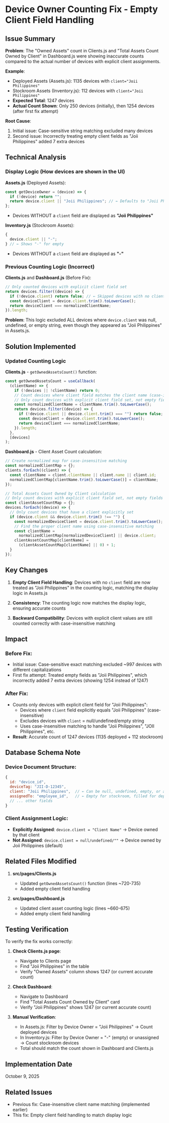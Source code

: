 # Device Owner Counting Fix - Empty Client Field Handling

## Issue Summary

**Problem**: The "Owned Assets" count in Clients.js and "Total Assets Count Owned by Client" in Dashboard.js were showing inaccurate counts compared to the actual number of devices with explicit client assignments.

**Example**:

- Deployed Assets (Assets.js): 1135 devices with `client="Joii Philippines"`
- Stockroom Assets (Inventory.js): 112 devices with `client="Joii Philippines"`
- **Expected Total**: 1247 devices
- **Actual Count Shown**: Only 250 devices (initially), then 1254 devices (after first fix attempt)

**Root Cause**:

1. Initial issue: Case-sensitive string matching excluded many devices
2. Second issue: Incorrectly treating empty client fields as "Joii Philippines" added 7 extra devices

## Technical Analysis

### Display Logic (How devices are shown in the UI)

**Assets.js** (Deployed Assets):

```javascript
const getDeviceOwner = (device) => {
  if (!device) return "";
  return device.client || "Joii Philippines"; // ← Defaults to "Joii Philippines"
};
```

- Devices WITHOUT a `client` field are displayed as **"Joii Philippines"**

**Inventory.js** (Stockroom Assets):

```javascript
{
  device.client || "-";
} // ← Shows "-" for empty
```

- Devices WITHOUT a `client` field are displayed as **"-"**

### Previous Counting Logic (Incorrect)

**Clients.js** and **Dashboard.js** (Before Fix):

```javascript
// Only counted devices with explicit client field set
return devices.filter((device) => {
  if (!device.client) return false; // ← Skipped devices with no client field
  const deviceClient = device.client.trim().toLowerCase();
  return deviceClient === normalizedClientName;
}).length;
```

**Problem**: This logic excluded ALL devices where `device.client` was null, undefined, or empty string, even though they appeared as "Joii Philippines" in Assets.js.

## Solution Implemented

### Updated Counting Logic

**Clients.js** - `getOwnedAssetsCount()` function:

```javascript
const getOwnedAssetsCount = useCallback(
  (clientName) => {
    if (!devices || !clientName) return 0;
    // Count devices where client field matches the client name (case-insensitive)
    // Only count devices with explicit client field set, not empty fields
    const normalizedClientName = clientName.trim().toLowerCase();
    return devices.filter((device) => {
      if (!device.client || device.client.trim() === "") return false;
      const deviceClient = device.client.trim().toLowerCase();
      return deviceClient === normalizedClientName;
    }).length;
  },
  [devices]
);
```

**Dashboard.js** - Client Asset Count calculation:

```javascript
// Create normalized map for case-insensitive matching
const normalizedClientMap = {};
clients.forEach((client) => {
  const clientName = client.clientName || client.name || client.id;
  normalizedClientMap[clientName.trim().toLowerCase()] = clientName;
});

// Total Assets Count Owned by Client calculation
// Only count devices with explicit client field set, not empty fields
const clientAssetCountMap = {};
devices.forEach((device) => {
  // Only count devices that have a client explicitly set
  if (device.client && device.client.trim() !== "") {
    const normalizedDeviceClient = device.client.trim().toLowerCase();
    // Find the proper client name using case-insensitive matching
    const clientName =
      normalizedClientMap[normalizedDeviceClient] || device.client;
    clientAssetCountMap[clientName] =
      (clientAssetCountMap[clientName] || 0) + 1;
  }
});
```

## Key Changes

1. **Empty Client Field Handling**: Devices with no `client` field are now treated as "Joii Philippines" in the counting logic, matching the display logic in Assets.js

2. **Consistency**: The counting logic now matches the display logic, ensuring accurate counts

3. **Backward Compatibility**: Devices with explicit client values are still counted correctly with case-insensitive matching

## Impact

### Before Fix:

- Initial issue: Case-sensitive exact matching excluded ~997 devices with different capitalizations
- First fix attempt: Treated empty fields as "Joii Philippines", which incorrectly added 7 extra devices (showing 1254 instead of 1247)

### After Fix:

- Counts only devices with explicit client field for "Joii Philippines":
  - Devices where `client` field explicitly equals "Joii Philippines" (case-insensitive)
  - Excludes devices with `client` = null/undefined/empty string
  - Uses case-insensitive matching to handle "Joii Philippines", "JOII Philippines", etc.
- **Result**: Accurate count of 1247 devices (1135 deployed + 112 stockroom)

## Database Schema Note

### Device Document Structure:

```javascript
{
  id: "device_id",
  deviceTag: "JII-D-12345",
  client: "Joii Philippines",  // ← Can be null, undefined, empty, or a client name
  assignedTo: "employee_id",   // ← Empty for stockroom, filled for deployed
  // ... other fields
}
```

### Client Assignment Logic:

- **Explicitly Assigned**: `device.client = "Client Name"` → Device owned by that client
- **Not Assigned**: `device.client = null/undefined/""` → Device owned by Joii Philippines (default)

## Related Files Modified

1. **src/pages/Clients.js**

   - Updated `getOwnedAssetsCount()` function (lines ~720-735)
   - Added empty client field handling

2. **src/pages/Dashboard.js**
   - Updated client asset counting logic (lines ~660-675)
   - Added empty client field handling

## Testing Verification

To verify the fix works correctly:

1. **Check Clients.js page**:

   - Navigate to Clients page
   - Find "Joii Philippines" in the table
   - Verify "Owned Assets" column shows 1247 (or current accurate count)

2. **Check Dashboard**:

   - Navigate to Dashboard
   - Find "Total Assets Count Owned by Client" card
   - Verify "Joii Philippines" shows 1247 (or current accurate count)

3. **Manual Verification**:
   - In Assets.js: Filter by Device Owner = "Joii Philippines" → Count deployed devices
   - In Inventory.js: Filter by Device Owner = "-" (empty) or unassigned → Count stockroom devices
   - Total should match the count shown in Dashboard and Clients.js

## Implementation Date

October 9, 2025

## Related Issues

- Previous fix: Case-insensitive client name matching (implemented earlier)
- This fix: Empty client field handling to match display logic
